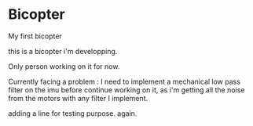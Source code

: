 # Bicopter
My first bicopter

this is a bicopter i'm developping. 

Only person working on it for now.

Currently facing a problem : I need to implement a mechanical low pass filter on the imu before continue working on it, 
as i'm getting all the noise from the motors with any filter I implement.

adding a line for testing purpose. again.